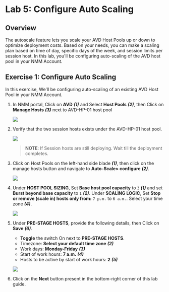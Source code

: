 # Lab 5: Configure Auto Scaling

## Overview

The autoscale feature lets you scale your AVD Host Pools up or down to optimize deployment costs. Based on your needs, you can make a scaling plan based on time of day, specific days of the week, and session limits per session host. In this lab, you'll be configuring auto-scaling of the AVD host pool in your NMM Account. 

## Exercise 1: Configure Auto Scaling

In this exercise, We'll be configuring auto-scaling of an existing AVD Host Pool in your NMM Account.  
   
1. In NMM portal, Click on **AVD** ***(1)*** and Select **Host Pools** ***(2)***, then Click on **Manage Hosts** ***(3)*** next to AVD-HP-01 host pool

   ![](media/up2.png)
   
1. Verify that the two session hosts exists under the AVD-HP-01 host pool.

   ![](media/2ss14.png)
    
   >**NOTE**: If Session hosts are still deploying. Wait till the deployment completes.

1. Click on Host Pools on the left-hand side blade ***(1)***, then click on the manage hosts button and navigate to **Auto-Scale> configure** ***(2)***.

   ![](media/5s1.png)
   
1. Under **HOST POOL SIZING**, Set **Base host pool capacity** to ```3``` ***(1)*** and set **Burst beyond base capacity** to ```1``` ***(2)***. Under **SCALING LOGIC**, Set **Stop or remove (scale in) hosts only from:** ```7 p.m.``` to ```6 a.m.```. Select your time zone ***(4)***.

   ![](media/5s2.png)
   
1. Under **PRE-STAGE HOSTS**, provide the following details, then Click on **Save** ***(6)***.

   - **Toggle** the switch On next to **PRE-STAGE HOSTS**.
   - Timezone: **Select your default time zone** ***(2)***
   - Work days: **Monday-Friday** ***(3)***
   - Start of work hours: **7 a.m.** ***(4)***
   - Hosts to be active by start of work hours: **2** ***(5)***

   ![](media/5s3.png)
   
1. Click on the **Next** button present in the bottom-right corner of this lab guide.



